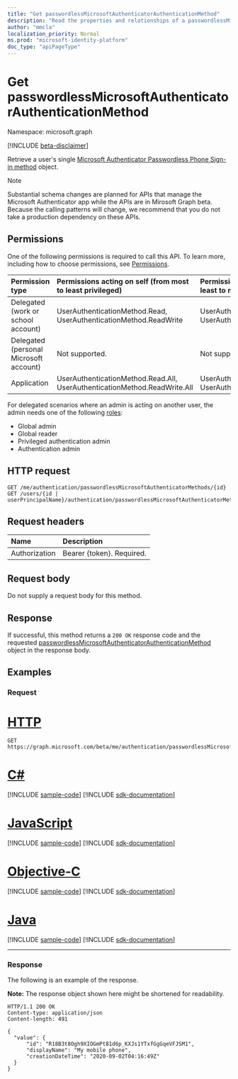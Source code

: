```yaml
---
title: "Get passwordlessMicrosoftAuthenticatorAuthenticationMethod"
description: "Read the properties and relationships of a passwordlessMicrosoftAuthenticatorAuthenticationMethod object."
author: "mmcla"
localization_priority: Normal
ms.prod: "microsoft-identity-platform"
doc_type: "apiPageType"
---
```


# Get passwordlessMicrosoftAuthenticatorAuthenticationMethod
Namespace: microsoft.graph

[!INCLUDE [beta-disclaimer](../../includes/beta-disclaimer.md)]

Retrieve a user's single [Microsoft Authenticator Passwordless Phone Sign-in method](../resources/passwordlessmicrosoftauthenticatorauthenticationmethod.md) object.

> [!NOTE]
> Substantial schema changes are planned for APIs that manage the Microsoft Authenticator app while the APIs are in Mirosoft Graph beta. Because the calling patterns will change, we recommend that you do not take a production dependency on these APIs.

## Permissions
One of the following permissions is required to call this API. To learn more, including how to choose permissions, see [Permissions](/graph/permissions-reference).

|Permission type|Permissions acting on self (from most to least privileged)|Permissions acting on others (from least to most privileged)|
|:---|:---|:--|
| Delegated (work or school account)     | UserAuthenticationMethod.Read, UserAuthenticationMethod.ReadWrite | UserAuthenticationMethod.Read.All, UserAuthenticationMethod.ReadWrite.All |
| Delegated (personal Microsoft account) | Not supported. | Not supported. |
| Application                            | UserAuthenticationMethod.Read.All, UserAuthenticationMethod.ReadWrite.All| UserAuthenticationMethod.Read.All, UserAuthenticationMethod.ReadWrite.All |

For delegated scenarios where an admin is acting on another user, the admin needs one of the following [roles](/azure/active-directory/users-groups-roles/directory-assign-admin-roles#available-roles):

* Global admin
* Global reader
* Privileged authentication admin
* Authentication admin

## HTTP request

<!-- {
  "blockType": "ignored"
}
-->
``` http
GET /me/authentication/passwordlessMicrosoftAuthenticatorMethods/{id}
GET /users/{id | userPrincipalName}/authentication/passwordlessMicrosoftAuthenticatorMethods/{id}
```

## Request headers
|Name|Description|
|:---|:---|
|Authorization|Bearer {token}. Required.|

## Request body
Do not supply a request body for this method.

## Response

If successful, this method returns a `200 OK` response code and the requested [passwordlessMicrosoftAuthenticatorAuthenticationMethod](../resources/passwordlessmicrosoftauthenticatorauthenticationmethod.md) object in the response body.

## Examples

### Request

# [HTTP](#tab/http)
<!-- {
  "blockType": "request",
  "name": "get_passwordlessmicrosoftauthenticatorauthenticationmethod"
}
-->
``` http
GET https://graph.microsoft.com/beta/me/authentication/passwordlessMicrosoftAuthenticatorMethods/R18B3t8Ogh9XIOGmPt81d6p_KXJs1YTxfGgGqeVFJSM1
```
# [C#](#tab/csharp)
[!INCLUDE [sample-code](../includes/snippets/csharp/get-passwordlessmicrosoftauthenticatorauthenticationmethod-csharp-snippets.md)]
[!INCLUDE [sdk-documentation](../includes/snippets/snippets-sdk-documentation-link.md)]

# [JavaScript](#tab/javascript)
[!INCLUDE [sample-code](../includes/snippets/javascript/get-passwordlessmicrosoftauthenticatorauthenticationmethod-javascript-snippets.md)]
[!INCLUDE [sdk-documentation](../includes/snippets/snippets-sdk-documentation-link.md)]

# [Objective-C](#tab/objc)
[!INCLUDE [sample-code](../includes/snippets/objc/get-passwordlessmicrosoftauthenticatorauthenticationmethod-objc-snippets.md)]
[!INCLUDE [sdk-documentation](../includes/snippets/snippets-sdk-documentation-link.md)]

# [Java](#tab/java)
[!INCLUDE [sample-code](../includes/snippets/java/get-passwordlessmicrosoftauthenticatorauthenticationmethod-java-snippets.md)]
[!INCLUDE [sdk-documentation](../includes/snippets/snippets-sdk-documentation-link.md)]

---



### Response
The following is an example of the response.

**Note:** The response object shown here might be shortened for readability.
<!-- {
  "blockType": "response",
  "truncated": true,
  "@odata.type": "microsoft.graph.passwordlessMicrosoftAuthenticatorAuthenticationMethod"
}
-->
``` http
HTTP/1.1 200 OK
Content-type: application/json
Content-length: 491

{
  "value": {
      "id": "R18B3t8Ogh9XIOGmPt81d6p_KXJs1YTxfGgGqeVFJSM1",
      "displayName": "My mobile phone",
      "creationDateTime": "2020-09-02T04:16:49Z"
  }
}
```

